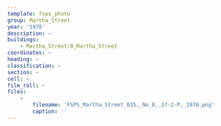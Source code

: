 ```yaml
---
template: fsps_photo
group: Martha_Street
year: '1978'
description: ~
buildings:
    - Martha_Street/8_Martha_Street
coordinates: ~
heading: ~
classification: ~
section: ~
cell: ~
film_roll: ~
files:
    -
        filename: 'FSPS_Martha_Street_035,_No_8,_17-2-P,_1978.png'
        caption: ''
---
```

